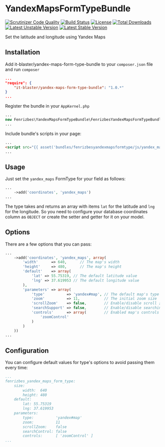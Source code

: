 # YandexMapsFormTypeBundle

[![Scrutinizer Code Quality](https://scrutinizer-ci.com/g/it-blaster/yandex-maps-form-type-bundle/badges/quality-score.png?b=master)](https://scrutinizer-ci.com/g/it-blaster/yandex-maps-form-type-bundle/?branch=master)
[![Build Status](https://scrutinizer-ci.com/g/it-blaster/yandex-maps-form-type-bundle/badges/build.png?b=master)](https://scrutinizer-ci.com/g/it-blaster/yandex-maps-form-type-bundle/build-status/master)
[![License](https://poser.pugx.org/it-blaster/yandex-maps-form-type-bundle/license.svg)](https://packagist.org/packages/it-blaster/yandex-maps-form-type-bundle)
[![Total Downloads](https://poser.pugx.org/it-blaster/yandex-maps-form-type-bundle/downloads)](https://packagist.org/packages/it-blaster/yandex-maps-form-type-bundle)
[![Latest Unstable Version](https://poser.pugx.org/it-blaster/yandex-maps-form-type-bundle/v/unstable.svg)](https://packagist.org/packages/it-blaster/yandex-maps-form-type-bundle)
[![Latest Stable Version](https://poser.pugx.org/it-blaster/yandex-maps-form-type-bundle/v/stable.svg)](https://packagist.org/packages/it-blaster/yandex-maps-form-type-bundle)

Set the latitude and longitude using Yandex Maps

## Installation

Add it-blaster/yandex-maps-form-type-bundle to your `composer.json` file and run `composer`

```json
...
"require": {
    "it-blaster/yandex-maps-form-type-bundle": "1.0.*"
}
...
```

Register the bundle in your `AppKernel.php`

```php
...
new Fenrizbes\YandexMapsFormTypeBundle\FenrizbesYandexMapsFormTypeBundle(),
...
```

Include bundle's scripts in your page:

```html
...
<script src="{{ asset('bundles/fenrizbesyandexmapsformtype/js/yandex_maps_widget.js') }}"></script>
...
```

## Usage

Just set the `yandex_maps` FormType for your field as follows:

```php
...
    ->add('coordinates', 'yandex_maps')
...
```

The type takes and returns an array with items `lat` for the latitude and `lng` for the longitude. So you need to
configure your database coordinates column as `OBJECT` or create the setter and getter for it on your model.

## Options

There are a few options that you can pass:

```php
...
    ->add('coordinates', 'yandex_maps', array(
        'width'      => 640,      // The map's width
        'height'     => 480,      // The map's height
        'default'    => array(
            'lat' => 55.75319, // The default latitude value
            'lng' => 37.619953 // The default longitude value
        ),
        'parameters' => array(
            'type'          => 'yandex#map', // The default map's type
            'zoom'          => 11,           // The initial zoom size
            'scrollZoom'    => false,        // Enable/disable scroll zoom
            'searchSupport' => false,        // Enable/disable searching objects by searchControl
            'controls'      => array(        // Enabled map's controls
                'zoomControl'
            )
        )
    ))
...
```

## Configuration

You can configure default values for type's options to avoid passing them every time:

```yml
...
fenrizbes_yandex_maps_form_type:
    size:
        width:  640
        height: 480
    default:
        lat: 55.75319
        lng: 37.619953
    parameters:
        type:          'yandex#map'
        zoom:          11
        scrollZoom:    false
        searchControl: false
        controls:      [ 'zoomControl' ]
...
```

